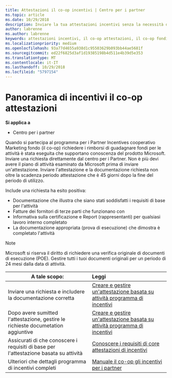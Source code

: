 ```yaml
---
title: Attestazioni il co-op incentivi | Centro per i partner
ms.topic: article
ms.date: 10/29/2018
description: Inviare la tua attestazioni incentivi senza la necessità di avere l'attività di pianificare esaminato prima di tutto.
author: labrenne
ms.author: labrenne
keywords: attestazioni incentivi, il co-op attestazioni, il co-op fondi
ms.localizationpriority: medium
ms.openlocfilehash: 93a77d4655a938d1c95503629b093bb44ae5681f
ms.sourcegitcommit: ed22f6825d3af1d19385198b4d511e4b39d5e353
ms.translationtype: MT
ms.contentlocale: it-IT
ms.lasthandoff: 10/29/2018
ms.locfileid: "5797154"
---
```

# <a name="incentives-co-op-claims-overview"></a>Panoramica di incentivi il co-op attestazioni

**Si applica a**

- Centro per i partner

Quando si partecipa al programma per i Partner Incentives cooperativo Marketing fondo (il co-op) richiedere i rimborsi di guadagnare fondi per le attività è stata eseguita che supportano conoscenza del prodotto Microsoft. Inviare una richiesta direttamente dal centro per i Partner. Non è più devi avere il piano di attività esaminato da Microsoft prima di inviare un'attestazione. Inviare l'attestazione e la documentazione richiesta non oltre la scadenza periodo attestazione che è 45 giorni dopo la fine del periodo di utilizzo. 

Include una richiesta ha esito positiva:

- Documentazione che illustra che siano stati soddisfatti i requisiti di base per l'attività
- Fatture dei fornitori di terze parti che funzionano con
- Informativa sulla certificazione e Report (rappresentanti) per qualsiasi lavoro interno completato
- La documentazione appropriata (prova di esecuzione) che dimostra è completato l'attività 

>[!NOTE]
>Microsoft si riserva il diritto di richiedere una verifica originale di documenti di esecuzione (POE). Gestire tutti i tuoi documenti originali per un periodo di 24 mesi dalla data di attività. 

|**A tale scopo:**   |**Leggi**   |
|-----------------|:--------------------------------------|
|Inviare una richiesta e includere la documentazione corretta|[Creare e gestire un'attestazione basata su attività programma di incentivi](create-incentives-claims.md)|
|Dopo avere sumitted l'attestazione, gestire le richieste documetation aggiuntive|[Creare e gestire un'attestazione basata su attività programma di incentivi](create-incentives-claims.md)  |
|Assicurati di che conoscere i requisiti di base per l'attestazione basata su attività|[Conoscere i requisiti di core attestazioni di incentivi](core-requirements.md)   |
|Ulteriori che dettagli programma di incentivi completi|[Manuale il co-op gli incentivi per i partner](https://assets.microsoft.com/coop-guidebook.pdf)
                                                                                 
                                   
